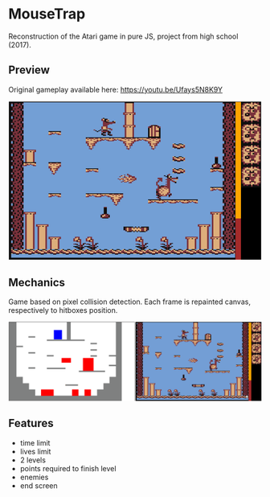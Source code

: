 # MouseTrap

Reconstruction of the Atari game in pure JS, project from high school (2017).

## Preview

Original gameplay available here: https://youtu.be/Ufays5N8K9Y

![game preview](./gamePreview/gameplay.gif)

## Mechanics

Game based on pixel collision detection. Each frame is repainted canvas, respectively to hitboxes position.

![game mechanics](./gamePreview/mechanics.gif)

## Features

-   time limit
-   lives limit
-   2 levels
-   points required to finish level
-   enemies
-   end screen
